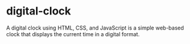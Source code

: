 # digital-clock
A digital clock using HTML, CSS, and JavaScript is a simple web-based clock that displays the current time in a digital format.
